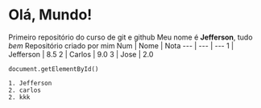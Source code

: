 # Olá, Mundo!
 Primeiro repositório do curso de git e github
Meu nome é **Jefferson**, tudo *bem*
 Repositório criado por mim
Num | Nome | Nota
--- | --- | ---
1 | Jefferson | 8.5
2 | Carlos | 9.0
3 | Jose | 2.0

`document.getElementById()`
```
1. Jefferson
2. carlos
2. kkk
```
